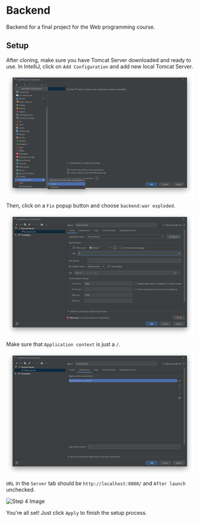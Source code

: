 # Backend

Backend for a final project for the Web programming course.

## Setup

After cloning, make sure you have Tomcat Server downloaded and ready to use. In IntelliJ, click on ```Add Configuration``` and add new local Tomcat Server.

<img src="/Web-programming-P/images/backend-setup/1.png" alt="Step 1 Image"/></br>

Then, click on a ```Fix``` popup button and choose ```backend:war exploded```.

<img src="/Web-programming-P/images/backend-setup/2.png" alt="Step 2 Image"/></br>

Make sure that ```Application context``` is just a ```/```.

<img src="/Web-programming-P/images/backend-setup/3.png" alt="Step 3 Image"/></br>


```URL``` in the ```Server``` tab should be ```http://localhost:8080/``` and ```After launch``` unchecked.

<img src="/Web-programming-P/images/backend-setup/4.png" alt="Step 4 Image"/></br>

You're all set! Just click ```Apply``` to finish the setup process.

